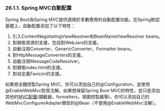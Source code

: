 ### 26.1.1. Spring MVC自動配置

Spring Boot為Spring MVC提供適用於多數應用的自動配置功能。在Spring默認基礎上，自動配置添加了以下特性：

1. 引入ContentNegotiatingViewResolver和BeanNameViewResolver beans。
2. 對靜態資源的支援，包括對WebJars的支援。
3. 自動注冊Converter，GenericConverter，Formatter beans。
4. 對HttpMessageConverters的支援。
5. 自動注冊MessageCodeResolver。
6. 對靜態index.html的支援。
7. 對自定義Favicon的支援。

如果想全麵控製Spring MVC，你可以添加自己的@Configuration，並使用@EnableWebMvc對其注解。如果想保留Spring Boot MVC的特性，並只是添加其他的[MVC配置](http://docs.spring.io/spring/docs/4.1.4.RELEASE/spring-framework-reference/htmlsingle#mvc)(攔截器，formatters，視圖控製器等)，你可以添加自己的WebMvcConfigurerAdapter類型的@Bean（不使用@EnableWebMvc注解）。
